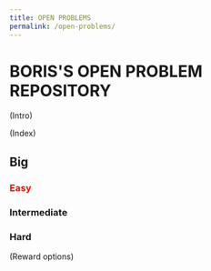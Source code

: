 ```yaml
---
title: OPEN PROBLEMS
permalink: /open-problems/
---
```


# BORIS'S OPEN PROBLEM REPOSITORY

(Intro)

(Index)

## Big

### <span style="color: red;">Easy</span>

### Intermediate

### Hard

(Reward options)
